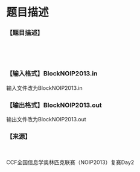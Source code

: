 # 题目描述


<h3>
【题目描述】
</h3>
<p>
<img alt="" src="/upload/image/20131118/20131118195121_28404.png"/> 
</p>
<p>
<br/>
</p>
<p>
<img alt="" src="/upload/image/20131118/20131118195132_98845.png"/> 
</p>
<h3>
【输入格式】BlockNOIP2013.in
</h3>
<p>
输入文件改为BlockNOIP2013.in
</p>
<h3>
【输出格式】BlockNOIP2013.out
</h3>
<p>
输出文件改为BlockNOIP2013.out
</p>
<h3>
【来源】
</h3>
<p>
<br/>
</p>
<p>
CCF全国信息学奥林匹克联赛（NOIP2013）复赛Day2
</p>
<p>
<br/>
</p>
<p>
 
</p>
